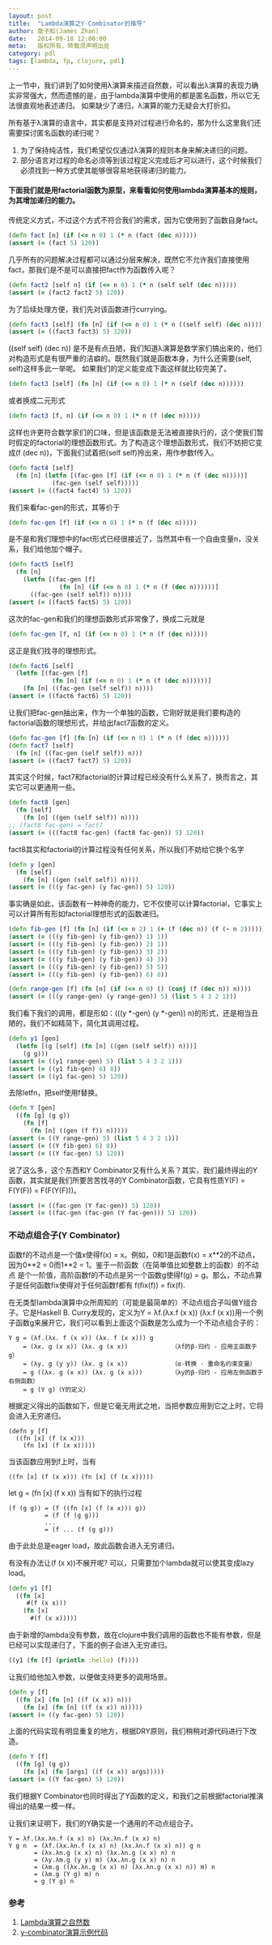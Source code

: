 ```yaml
---
layout: post
title:  "Lambda演算之Y-Combinator的推导"
author: 詹子知(James Zhan)
date:   2014-09-18 12:00:00
meta:   版权所有，转载须声明出处
category: pdl
tags: [lambda, fp, clojure, pdl]
---
```



上一节中，我们讲到了如何使用λ演算来描述自然数，可以看出λ演算的表现力确实非常强大，然而遗憾的是，由于lambda演算中使用的都是匿名函数，所以它无法很直观地表述递归。
如果缺少了递归，λ演算的能力无疑会大打折扣。

所有基于λ演算的语言中，其实都是支持对过程进行命名的，那为什么这里我们还需要探讨匿名函数的递归呢？

1. 为了保持纯洁性，我们希望仅仅通过λ演算的规则本身来解决递归的问题。
2. 部分语言对过程的命名必须等到该过程定义完成后才可以进行，这个时候我们必须找到一种方式使其能够很容易地获得递归的能力。



#### 下面我们就是用factorial函数为原型，来看看如何使用lambda演算基本的规则，为其增加递归的能力。

传统定义方式，不过这个方式不符合我们的需求，因为它使用到了函数自身fact。

~~~clojure
(defn fact [n] (if (<= n 0) 1 (* n (fact (dec n)))))
(assert (= (fact 5) 120))
~~~

几乎所有的问题解决过程都可以通过分层来解决，既然它不允许我们直接使用fact，那我们是不是可以直接把fact作为函数传入呢？

~~~clojure
(defn fact2 [self n] (if (<= n 0) 1 (* n (self self (dec n)))))
(assert (= (fact2 fact2 5) 120))
~~~

为了后续处理方便，我们先对该函数进行currying。

~~~clojure
(defn fact3 [self] (fn [n] (if (<= n 0) 1 (* n ((self self) (dec n))))))
(assert (= ((fact3 fact3) 5) 120))
~~~

((self self) (dec n)) 是不是有点丑陋，我们知道λ演算是数学家们搞出来的，他们对构造形式是有很严重的洁癖的。既然我们就是函数本身，为什么还需要(self, self)这样多此一举呢。
如果我们的定义能变成下面这样就比较完美了。

~~~clojure
(defn fact3 [self] (fn [n] (if (<= n 0) 1 (* n (self (dec n))))))
~~~
或者换成二元形式

~~~clojure
(defn fact3 [f, n] (if (<= n 0) 1 (* n (f (dec n)))))
~~~
这样也许更符合数学家们的口味，但是该函数是无法被直接执行的，这个使我们暂时假定的factorial的理想函数形式。为了构造这个理想函数形式，我们不妨把它变成(f (dec n))，下面我们试着把(self self)拎出来，用作参数f传入。

~~~clojure
(defn fact4 [self]
  (fn [n] (letfn [(fac-gen [f] (if (<= n 0) 1 (* n (f (dec n)))))]
            (fac-gen (self self)))))
(assert (= ((fact4 fact4) 5) 120))
~~~

我们来看fac-gen的形式，其等价于

~~~clojure
(defn fac-gen [f] (if (<= n 0) 1 (* n (f (dec n)))))
~~~
是不是和我们理想中的fact形式已经很接近了，当然其中有一个自由变量n，没关系，我们给他加个帽子。

~~~clojure
(defn fact5 [self]
  (fn [n]
    (letfn [(fac-gen [f]
              (fn [n] (if (<= n 0) 1 (* n (f (dec n))))))]
      ((fac-gen (self self)) n))))
(assert (= ((fact5 fact5) 5) 120))
~~~

这次的fac-gen和我们的理想函数形式非常像了，换成二元就是

~~~clojure
(defn fac-gen [f, n] (if (<= n 0) 1 (* n (f (dec n)))))
~~~
这正是我们找寻的理想形式。

~~~clojure
(defn fact6 [self]
  (letfn [(fac-gen [f]
            (fn [n] (if (<= n 0) 1 (* n (f (dec n))))))]
    (fn [n] ((fac-gen (self self)) n))))
(assert (= ((fact6 fact6) 5) 120))
~~~

让我们把fac-gen抽出来，作为一个单独的函数，它刚好就是我们要构造的factorial函数的理想形式，并给出fact7函数的定义。

~~~clojure
(defn fac-gen [f] (fn [n] (if (<= n 0) 1 (* n (f (dec n))))))
(defn fact7 [self]
  (fn [n] ((fac-gen (self self)) n)))
(assert (= ((fact7 fact7) 5) 120))
~~~

其实这个时候，fact7和factorial的计算过程已经没有什么关系了，换而言之，其实它可以更通用一些。

~~~clojure
(defn fact8 [gen]
  (fn [self]
    (fn [n] ((gen (self self)) n))))
;; (fact8 fac-gen) = fact7
(assert (= (((fact8 fac-gen) (fact8 fac-gen)) 5) 120))
~~~

fact8其实和factorial的计算过程没有任何关系，所以我们不妨给它换个名字

~~~clojure
(defn y [gen]
  (fn [self]
    (fn [n] ((gen (self self)) n))))
(assert (= (((y fac-gen) (y fac-gen)) 5) 120))
~~~

事实确是如此，该函数有一种神奇的能力，它不仅使可以计算factorial，它事实上可以计算所有形如factorial理想形式的函数递归。

~~~clojure
(defn fib-gen [f] (fn [n] (if (<= n 2) 1 (+ (f (dec n)) (f (- n 2))))))
(assert (= (((y fib-gen) (y fib-gen)) 1) 1))
(assert (= (((y fib-gen) (y fib-gen)) 2) 1))
(assert (= (((y fib-gen) (y fib-gen)) 3) 2))
(assert (= (((y fib-gen) (y fib-gen)) 4) 3))
(assert (= (((y fib-gen) (y fib-gen)) 5) 5))
(assert (= (((y fib-gen) (y fib-gen)) 6) 8))

(defn range-gen [f] (fn [n] (if (<= n 0) () (conj (f (dec n)) n))))
(assert (= (((y range-gen) (y range-gen)) 5) (list 5 4 3 2 1)))
~~~

我们看下我们的调用，都是形如：(((y *-gen) (y *-gen)) n)的形式，还是相当丑陋的，我们不如精简下，简化其调用过程。

~~~clojure
(defn y1 [gen]
  (letfn [(g [self] (fn [n] ((gen (self self)) n)))]
    (g g)))
(assert (= ((y1 range-gen) 5) (list 5 4 3 2 1)))
(assert (= ((y1 fib-gen) 6) 8))
(assert (= ((y1 fac-gen) 5) 120))
~~~
去除letfn，把self使用f替换。

~~~clojure
(defn Y [gen]
  ((fn [g] (g g))
    (fn [f]
      (fn [n] ((gen (f f)) n)))))
(assert (= ((Y range-gen) 5) (list 5 4 3 2 1)))
(assert (= ((Y fib-gen) 6) 8))
(assert (= ((Y fac-gen) 5) 120))
~~~

说了这么多，这个东西和Y Combinator又有什么关系？其实，我们最终得出的Y函数，其实就是我们所要苦苦找寻的Y Combinator函数，它具有性质Y(F) = F(Y(F)) = F(F(Y(F)))。

~~~clojure
(assert (= ((fac-gen (Y fac-gen)) 5) 120))
(assert (= ((fac-gen (fac-gen (Y fac-gen))) 5) 120))
~~~

### 不动点组合子(Y Combinator)
函数f的不动点是一个值x使得f(x) = x。例如，0和1是函数f(x) = x\*\*2的不动点，因为0\*\*2 = 0而1\*\*2 = 1。鉴于一阶函数（在简单值比如整数上的函数）的不动点
是个一阶值，高阶函数f的不动点是另一个函数g使得f(g) = g。那么，不动点算子是任何函数fix使得对于任何函数f都有 f(fix(f)) = fix(f).

在无类型lambda演算中众所周知的（可能是最简单的）不动点组合子叫做Y组合子。它是Haskell B. Curry发现的，定义为Y = λf.(λx.f (x x)) (λx.f (x x))用一个例子函数g来展开它，我们可以看到上面这个函数是怎么成为一个不动点组合子的：

~~~
Y g = (λf.(λx. f (x x)) (λx. f (x x))) g
    = (λx. g (x x)) (λx. g (x x))            （λf的β-归约 - 应用主函数于g）
    = (λy. g (y y)) (λx. g (x x))            （α-转换 - 重命名约束变量）
    = g ((λx. g (x x)) (λx. g (x x)))        （λy的β-归约 - 应用左侧函数于右侧函数）
    = g (Y g)（Y的定义）
~~~

根据定义得出的函数如下，但是它毫无用武之地，当把参数应用到它之上时，它将会进入无穷递归。

~~~
(defn y [f]
  ((fn [x] (f (x x)))
    (fn [x] (f (x x)))))
~~~

当该函数应用到f上时，当有

~~~
((fn [x] (f (x x))) (fn [x] (f (x x)))))
~~~
let g = (fn [x] (f x x)) 当有如下的执行过程

~~~
(f (g g)) = (f ((fn [x] (f (x x))) g)) 
          = (f (f (g g)))
          ...
          = (f ... (f (g g)))
~~~
由于此处总是eager load，故此函数会进入无穷递归。

有没有办法让(f (x x))不展开呢? 可以，只需要加个lambda就可以使其变成lazy load。

~~~clojure
(defn y1 [f]
  ((fn [x]
     #(f (x x)))
    (fn [x]
      #(f (x x)))))
~~~

由于新增的lambda没有参数，故在clojure中我们调用的函数也不能有参数，但是已经可以实现递归了，下面的例子会进入无穷递归。

~~~clojure
((y1 (fn [f] (println :hello) (f))))
~~~

让我们给他加入参数，以便做支持更多的调用场景。

~~~clojure
(defn y [f]
  ((fn [x] (fn [n] ((f (x x)) n)))
    (fn [x] (fn [n] ((f (x x)) n)))))
(assert (= ((y fac-gen) 5) 120))
~~~

上面的代码实现有明显重复的地方，根据DRY原则，我们稍稍对源代码进行下改造。

~~~clojure
(defn Y [f]
  ((fn [g] (g g))
    (fn [x] (fn [args] ((f (x x)) args)))))
(assert (= ((Y fac-gen) 5) 120))
~~~

我们根据Y Combinator也同时得出了Y函数的定义，和我们之前根据factorial推演得出的结果一模一样。


让我们来证明下，我们的Y确实是一个通用的不动点组合子。

~~~
Y = λf.(λx.λn.f (x x) n) (λx.λn.f (x x) n)
Y g n  = (λf.(λx.λn.f (x x) n) (λx.λn.f (x x) n)) g n
       = (λx.λn.g (x x) n) (λx.λn.g (x x) n) n
       = (λy.λm.g (y y) m) (λx.λn.g (x x) n) n
       = (λm.g ((λx.λn.g (x x) n) (λx.λn.g (x x) n)) m) n
       = (λm.g (Y g) m) n
       = g (Y g) n
~~~



### 参考
1. [Lambda演算之自然数](http://jameszhan.github.io/pdl/2014/09/10/lambda-church-number.html)
2. [y-combinator演算示例代码](https://raw.githubusercontent.com/jameszhan/rhea/master/codes/clojure/calculation/deriving_y_combinator.clj)

